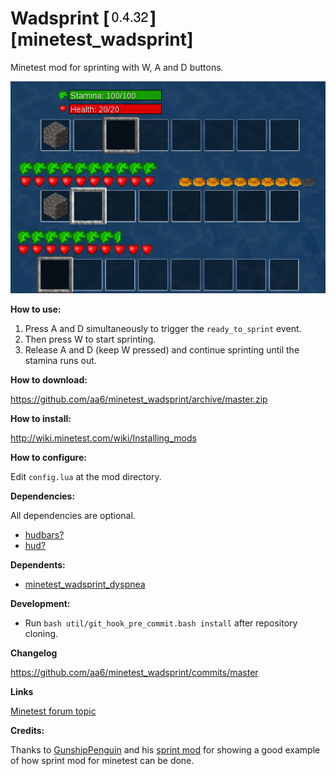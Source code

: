 # Wadsprint [![Version](/util/minetest_wadsprint_version.png)] [minetest_wadsprint] 

Minetest mod for sprinting with W, A and D buttons.

![Wadsprint](/screenshots/wadsprint_screenshots.png?raw=true "Wadsprint mod screenshots")

**How to use:**

1. Press A and D simultaneously to trigger the `ready_to_sprint` event. 
2. Then press W to start sprinting.
3. Release A and D (keep W pressed) and continue sprinting until the stamina runs out.

**How to download:**

https://github.com/aa6/minetest_wadsprint/archive/master.zip

**How to install:**

http://wiki.minetest.com/wiki/Installing_mods

**How to configure:**

Edit `config.lua` at the mod directory.

**Dependencies:**

All dependencies are optional.

- [hudbars?](http://repo.or.cz/minetest_hudbars.git)
- [hud?](https://github.com/BlockMen/hud_hunger)

**Dependents:**

- [minetest_wadsprint_dyspnea](https://github.com/aa6/minetest_wadsprint_dyspnea)

**Development:**

- Run `bash util/git_hook_pre_commit.bash install` after repository cloning.

**Changelog**

https://github.com/aa6/minetest_wadsprint/commits/master

**Links**

[Minetest forum topic](https://forum.minetest.net/viewtopic.php?f=11&t=14296)

**Credits:**

Thanks to [GunshipPenguin](https://github.com/GunshipPenguin) and his [sprint mod](https://github.com/GunshipPenguin/sprint) for showing a good example of how sprint mod for minetest can be done.